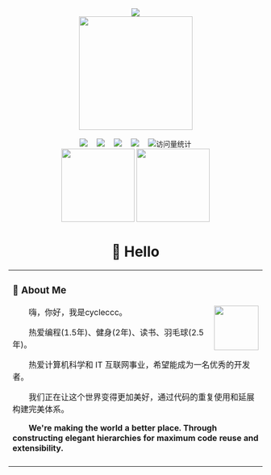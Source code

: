 <div align="center">

  <!-- dynamic typing effect 动态打字效果 -->
  <div>
    <a href="https://cycleccc.github.io/">
      <img src="https://readme-typing-svg.demolab.com?font=Fira+Code&pause=1000&width=435&lines=console.log(%22Hello%2C%20World%22);cycleccc祝您今天愉快!&center=true&size=27" />
    </a>
  </div>

  <!-- knock code pictures 敲代码的图片 -->
  <picture>
    <source media="(prefers-color-scheme: dark)" srcset="https://cdn.jsdelivr.net/gh/sun0225SUN/sun0225SUN/assets/images/coding.gif" />
    <source media="(prefers-color-scheme: light)" srcset="https://cdn.jsdelivr.net/gh/sun0225SUN/sun0225SUN/assets/images/developer.svg" height="225px" />
    <img src="https://cdn.jsdelivr.net/gh/sun0225SUN/sun0225SUN/assets/images/coding.gif" />
  </picture>

  <!-- for beauty 留个空行好看点 -->
  <div>&nbsp;</div>

  <!-- profile logo 个人资料徽标 -->
  <div>
    <a href="https://juejin.cn/user/3769543078978334/"><img src="https://img.shields.io/badge/Juejin-掘金-blue" /></a>&emsp;
    <a href="https://twitter.com/vY4Ye5WIablwMIr/"><img src="https://img.shields.io/badge/Twitter-推特-blue" /></a>&emsp;
<!--     <a href="https://www.youtube.com/@"><img src="https://img.shields.io/badge/YouTube-油管-c32136" /></a>&emsp; -->
<!--     <a href="https://mp.sunguoqi.com"><img src="https://img.shields.io/badge/WeChat-微信-07c160" /></a>&emsp; -->
    <a href="https://space.bilibili.com/226166608/"><img src="https://img.shields.io/badge/Bilibili-B站-ff69b4" /></a>&emsp;
    <a href="https://www.zhihu.com/people/shao-shu-70/"><img src="https://img.shields.io/badge/Zhihu-知乎-blue" /></a>&emsp;
    <!-- visitor statistics logo 访问量统计徽标 -->
    <img src="https://komarev.com/ghpvc/?username=endcycle&label=Views&color=0e75b6&style=flat" alt="访问量统计" />
  </div>

  <div>
<!--     <div align="center"> <img height="137px" src="https://github-readme-stats.vercel.app/api?username=cycleccc&hide_title=true&hide_border=true&show_icons=trueline_height=21&text_color=000&icon_color=000&bg_color=0,ea6161,ffc64d,fffc4d,52fa5a&theme=graywhite" /> </div> -->
<!-- ![Top Langs](https://github-readme-stats.vercel.app/api/top-langs/?username=cycleccc&layout=compact&theme=tokyonight) -->
    
<div align="center">
  <span><img src="https://github-readme-stats.vercel.app/api/top-langs/?username=cycleccc&layout=compact" height=145/></span>
<span><img src="https://github-readme-stats.vercel.app/api?username=cycleccc&count_private=true&show_icons=true" height=145/></span>
</div>



  
  <!-- Snake Code Contribution Map 贪吃蛇代码贡献图 -->
<!--  <picture> -->
<!--     <source media="(prefers-color-scheme: dark)" srcset="https://cdn.jsdelivr.net/gh/sun0225SUN/sun0225SUN/profile-snake-contrib/github-contribution-grid-snake-dark.svg" /> -->
<!--     <source media="(prefers-color-scheme: light)" srcset="https://cdn.jsdelivr.net/gh/sun0225SUN/sun0225SUN/profile-snake-contrib/github-contribution-grid-snake.svg" /> -->
<!--     <img alt="github-snake" src="https://cdn.jsdelivr.net/gh/sun0225SUN/sun0225SUN/profile-snake-contrib/github-contribution-grid-snake-dark.svg" /> -->
<!--   </picture> -->

</div>

#  🙋 Hello

<table>
  
<tr><td>

### 🤺 About Me

<img align="right" width="88" src="https://cdn.jsdelivr.net/gh/sun0225SUN/sun0225SUN/assets/images/jobs.png" />

<p>&emsp;&emsp;嗨，你好，我是cycleccc。</p>
<p>&emsp;&emsp;热爱编程(1.5年)、健身(2年)、读书、羽毛球(2.5年)。</p>
<p>&emsp;&emsp;热爱计算机科学和 IT 互联网事业，希望能成为一名优秀的开发者。</p>
<p>&emsp;&emsp;我们正在让这个世界变得更加美好，通过代码的重复使用和延展构建完美体系。</p>
<p><strong>&emsp;&emsp;We're making the world a better place. Through constructing elegant hierarchies for maximum code reuse and extensibility.</strong></p>

</td></tr>

<tr><td>
